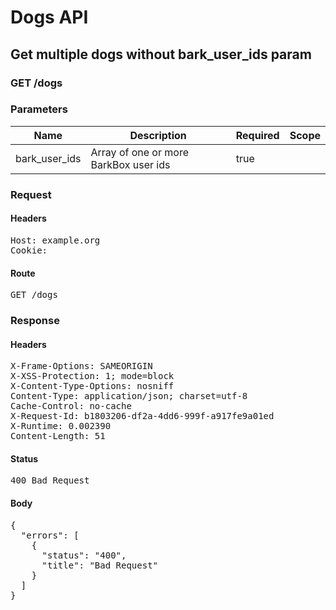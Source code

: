 # Dogs API

## Get multiple dogs without bark_user_ids param

### GET /dogs

### Parameters

| Name | Description | Required | Scope |
|------|-------------|----------|-------|
| bark_user_ids | Array of one or more BarkBox user ids | true |  |

### Request

#### Headers

<pre>Host: example.org
Cookie: </pre>

#### Route

<pre>GET /dogs</pre>

### Response

#### Headers

<pre>X-Frame-Options: SAMEORIGIN
X-XSS-Protection: 1; mode=block
X-Content-Type-Options: nosniff
Content-Type: application/json; charset=utf-8
Cache-Control: no-cache
X-Request-Id: b1803206-df2a-4dd6-999f-a917fe9a01ed
X-Runtime: 0.002390
Content-Length: 51</pre>

#### Status

<pre>400 Bad Request</pre>

#### Body

<pre>{
  "errors": [
    {
      "status": "400",
      "title": "Bad Request"
    }
  ]
}</pre>
